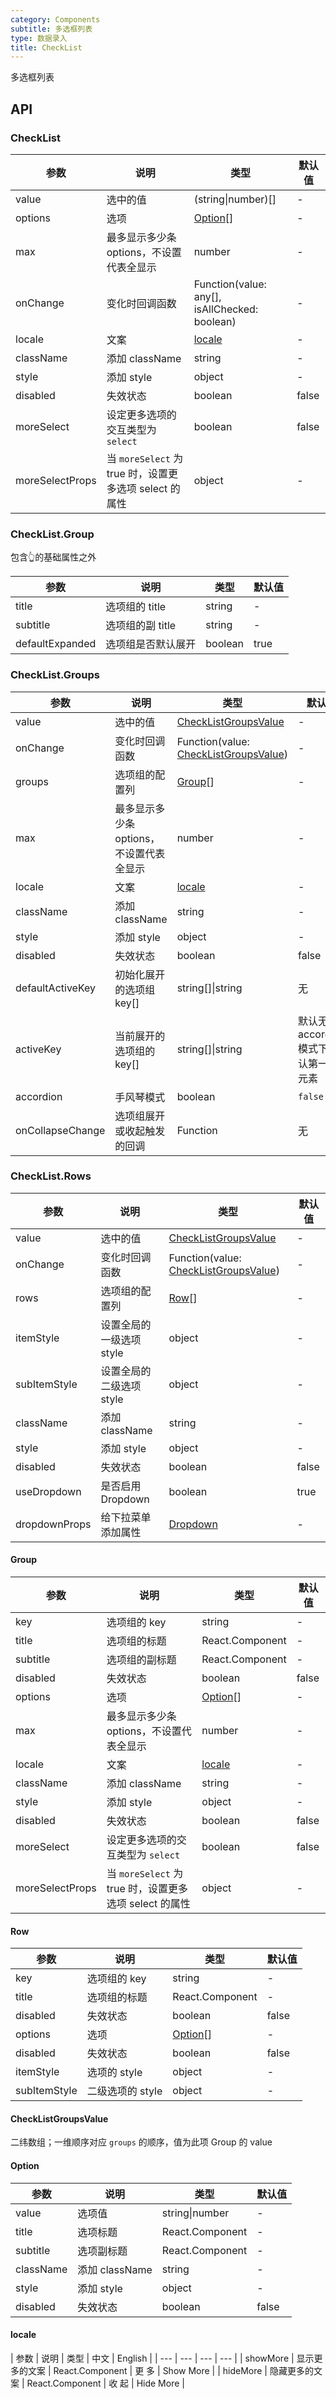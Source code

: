 ```yaml
---
category: Components
subtitle: 多选框列表
type: 数据录入
title: CheckList
---
```


多选框列表


## API

### CheckList

| 参数 | 说明 | 类型 | 默认值 |
| --- | --- | --- | --- |
| value | 选中的值 | (string\|number)[] | - |
| options | 选项 | [Option](#Option)[] | - |
| max | 最多显示多少条 options，不设置代表全显示 | number | - |
| onChange | 变化时回调函数 | Function(value: any[], isAllChecked: boolean) | - |
| locale | 文案 | [locale](#locale) | - |
| className | 添加 className | string | - |
| style | 添加 style | object | - |
| disabled | 失效状态 | boolean | false |
| moreSelect | 设定更多选项的交互类型为 `select` | boolean | false |
| moreSelectProps | 当 `moreSelect` 为 true 时，设置更多选项 select 的属性 | object | - |

### CheckList.Group

包含👆的基础属性之外

| 参数 | 说明 | 类型 | 默认值 |
| --- | --- | --- | --- |
| title | 选项组的 title | string | - |
| subtitle | 选项组的副 title | string | - |
| defaultExpanded | 选项组是否默认展开 | boolean | true |

### CheckList.Groups
| 参数 | 说明 | 类型 | 默认值 |
| --- | --- | --- | --- |
| value | 选中的值 | [CheckListGroupsValue](#CheckListGroupsValue) | - |
| onChange | 变化时回调函数 | Function(value: [CheckListGroupsValue](#CheckListGroupsValue)) | - |
| groups | 选项组的配置列 | [Group](#Group)[] | - |
| max | 最多显示多少条 options，不设置代表全显示 | number | - |
| locale | 文案 | [locale](#locale) | - |
| className | 添加 className | string | - |
| style | 添加 style | object | - |
| disabled | 失效状态 | boolean | false |
| defaultActiveKey | 初始化展开的选项组 key[] | string\[]\|string | 无 |
| activeKey | 当前展开的选项组的 key[] | string\[]\|string | 默认无，accordion模式下默认第一个元素 |
| accordion | 手风琴模式 | boolean | `false` |
| onCollapseChange | 选项组展开或收起触发的回调 | Function | 无 |

### CheckList.Rows
| 参数 | 说明 | 类型 | 默认值 |
| --- | --- | --- | --- |
| value | 选中的值 | [CheckListGroupsValue](#CheckListGroupsValue) | - |
| onChange | 变化时回调函数 | Function(value: [CheckListGroupsValue](#CheckListGroupsValue)) | - |
| rows | 选项组的配置列 | [Row](#Row)[] | - |
| itemStyle | 设置全局的一级选项 style | object | - |
| subItemStyle | 设置全局的二级选项 style | object | - |
| className | 添加 className | string | - |
| style | 添加 style | object | - |
| disabled | 失效状态 | boolean | false |
| useDropdown | 是否启用 Dropdown | boolean | true |
| dropdownProps | 给下拉菜单添加属性 | [Dropdown](/components/dropdown) | - |

#### Group
| 参数 | 说明 | 类型 | 默认值 |
| --- | --- | --- | --- |
| key | 选项组的 key | string | - |
| title | 选项组的标题 | React.Component | - |
| subtitle | 选项组的副标题 | React.Component | - |
| disabled | 失效状态 | boolean | false |
| options | 选项 | [Option](#Option)[] | - |
| max | 最多显示多少条 options，不设置代表全显示 | number | - |
| locale | 文案 | [locale](#locale) | - |
| className | 添加 className | string | - |
| style | 添加 style | object | - |
| disabled | 失效状态 | boolean | false |
| moreSelect | 设定更多选项的交互类型为 `select` | boolean | false |
| moreSelectProps | 当 `moreSelect` 为 true 时，设置更多选项 select 的属性 | object | - |

#### Row
| 参数 | 说明 | 类型 | 默认值 |
| --- | --- | --- | --- |
| key | 选项组的 key | string | - |
| title | 选项组的标题 | React.Component | - |
| disabled | 失效状态 | boolean | false |
| options | 选项 | [Option](#Option)[] | - |
| disabled | 失效状态 | boolean | false |
| itemStyle | 选项的 style | object | - |
| subItemStyle | 二级选项的 style | object | - |

#### CheckListGroupsValue
二纬数组；一维顺序对应 `groups` 的顺序，值为此项 Group 的 value

#### Option
| 参数 | 说明 | 类型 | 默认值 |
| --- | --- | --- | --- |
| value | 选项值 | string\|number | - |
| title | 选项标题 | React.Component | - |
| subtitle | 选项副标题 | React.Component | - |
| className | 添加 className | string | - |
| style | 添加 style | object | - |
| disabled | 失效状态 | boolean | false |

#### locale
| 参数 | 说明 | 类型 | 中文 | English |
| --- | --- | --- | --- |
| showMore | 显示更多的文案 | React.Component | 更 多 | Show More |
| hideMore | 隐藏更多的文案 | React.Component | 收 起 | Hide More |


